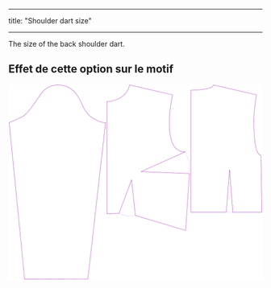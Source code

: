 - - -
title: "Shoulder dart size"
- - -

The size of the back shoulder dart.

## Effet de cette option sur le motif

![This image shows the effect of this option by superimposing several variants that have a different value for this option](breanna_shoulderdartsize_sample.svg "Effet de cette option sur le modèle")
